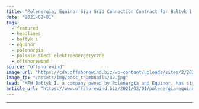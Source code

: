 ```yaml
---
title: "Polenergia, Equinor Sign Grid Connection Contract for Bałtyk I OWF"
date: "2021-02-01"
tags: 
  - featured
  - headlines
  - bałtyk i
  - equinor
  - polenergia
  - polskie sieci elektroenergetyczne
  - offshorewind
source: "offshorewind"
image_url: "https://cdn.offshorewind.biz/wp-content/uploads/sites/2/2021/02/01154008/Equinor_Ba%C5%82tyk-I-II-III.jpg"
image_fp: "/assets/img/post_thumbnails/42.jpg"
lead: "MFW Bałtyk I, a company owned by Polenergia and Equinor, has signed an agreement"
article_url: "https://www.offshorewind.biz/2021/02/01/polenergia-equinor-sign-grid-connection-contract-for-baltyk-i-owf/"
---
```


---
